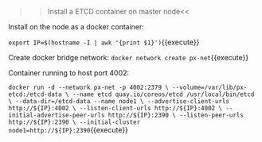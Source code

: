 >>Install a ETCD container on master node<<

Install on the node as a docker container:

`export IP=$(hostname -I | awk '{print $1}')`{{execute}} 

Create docker bridge network:
`docker network create px-net`{{execute}}

Container running to host port 4002:

`docker run -d --network px-net -p 4002:2379 \
   --volume=/var/lib/px-etcd:/etcd-data \
   --name etcd quay.io/coreos/etcd /usr/local/bin/etcd \
   --data-dir=/etcd-data --name node1 \
   --advertise-client-urls http://${IP}:4002 \
   --listen-client-urls http://${IP}:4002 \
   --initial-advertise-peer-urls http://${IP}:2390 \
   --listen-peer-urls http://${IP}:2390 \
   --initial-cluster node1=http://${IP}:2390`{{execute}}
